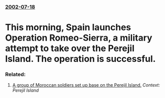 ### [2002-07-18](/news/2002/07/18/index.md)

#  This morning, Spain launches Operation Romeo-Sierra, a military attempt to take over the Perejil Island. The operation is successful.




### Related:

1. [ A group of Moroccan soldiers set up base on the Perejil Island.](/news/2002/07/11/a-group-of-moroccan-soldiers-set-up-base-on-the-perejil-island.md) _Context: Perejil Island_

